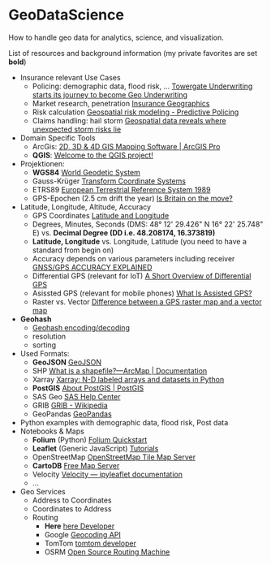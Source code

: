 # GeoDataScience
How to handle geo data for analytics, science, and visualization.

List of resources and background information (my private favorites are set **bold**)  

* Insurance relevant Use Cases
	* Policing: demographic data, flood risk, … [Towergate Underwriting starts its journey to become Geo Underwriting](https://www.ardonagh.com/media/announcements/2018/towergate-underwriting-starts-its-journey-to-become-geo-underwriting/)
	* Market research, penetration [Insurance Geographics](https://www.casact.org/sites/default/files/2021-02/pubs_dpp_dpp97_97dpp141.pdf)
	* Risk calculation [Geospatial risk modeling - Predictive Policing](https://urbanspatial.github.io/PublicPolicyAnalytics/geospatial-risk-modeling-predictive-policing.html)
	* Claims handling: hail storm [Geospatial data reveals where unexpected storm risks lie](https://www.dig-in.com/opinion/geospatial-data-reveals-where-unexpected-storm-risks-lie)
* Domain Specific Tools
	* ArcGis: [2D, 3D & 4D GIS Mapping Software | ArcGIS Pro](https://www.esri.com/en-us/arcgis/products/arcgis-pro/overview)
	* **QGIS**: [Welcome to the QGIS project!](https://www.qgis.org/en/site/index.html)
* Projektionen: 
	* **WGS84** [World Geodetic System](https://en.wikipedia.org/wiki/World_Geodetic_System#WGS84)
	* Gauss-Krüger [Transform Coordinate Systems](https://gauss.svemir.co/#transform)
	* ETRS89 [European Terrestrial Reference System 1989](https://en.wikipedia.org/wiki/European_Terrestrial_Reference_System_1989)
	* GPS-Epochen (2.5 cm drift the year) [Is Britain on the move?](https://www.ordnancesurvey.co.uk/blog/is-britain-on-the-move#more-21842)
* Latitude, Longitude, Altitude, Accuracy
	* GPS Coordinates [Latitude and Longitude](https://sciencenotes.org/latitude-and-longitude/)
	* Degrees, Minutes, Seconds (DMS: 48° 12' 29.426" N 16° 22' 25.748" E) vs. **Decimal Degree (DD i.e. 48.208174, 16.373819)** 
	* **Latitude, Longitude** vs. Longitude, Latitude (you need to have a standard from begin on)
	* Accuracy depends on various parameters including receiver [GNSS/GPS ACCURACY EXPLAINED](https://junipersys.com/support/article/6614)
	* Differential GPS (relevant for IoT) [A Short Overview of Differential GPS](https://www.oc.nps.edu/oc2902w/gps/dgpsnote.html)
	* Asissted GPS (relevant for mobile phones) [What Is Assisted GPS?](https://www.iotforall.com/what-is-assisted-gps)
	* Raster vs. Vector [Difference between a GPS raster map and a vector map](https://www.youtube.com/watch?v=gaQs3yynSEo)
* **Geohash**
	* [Geohash encoding/decoding](https://www.movable-type.co.uk/scripts/geohash.html)
	* resolution
	* sorting
* Used Formats:
	* **GeoJSON** [GeoJSON](https://geojson.org)
	* SHP [What is a shapefile?—ArcMap | Documentation](https://desktop.arcgis.com/en/arcmap/latest/manage-data/shapefiles/what-is-a-shapefile.htm)
	* Xarray [Xarray: N-D labeled arrays and datasets in Python](https://xarray.dev)
	* **PostGIS** [About PostGIS | PostGIS](https://postgis.net)
	* SAS Geo [SAS Help Center](https://documentation.sas.com/doc/de/vacdc/v_016/vaobj/n14ezqxeg2a195n1au1q980gbkte.htm)
	* GRIB [GRIB - Wikipedia](https://en.wikipedia.org/wiki/GRIB)
	* GeoPandas [GeoPandas](https://geopandas.org/en/stable/)
* Python examples with demographic data, flood risk, Post data
* Notebooks & Maps 
	* **Folium** (Python) [Folium Quickstart](https://python-visualization.github.io/folium/quickstart.html)
	* **Leaflet** (Generic JavaScript) [Tutorials](https://leafletjs.com/examples.html)
	* OpenStreetMap [OpenStreetMap Tile Map Server](https://openmaptiles.org/)
	* **CartoDB** [Free Map Server](https://carto.com/)
	* Velocity [Velocity — ipyleaflet  documentation](https://ipyleaflet.readthedocs.io/en/latest/layers/velocity.html)
	* …
* Geo Services
	* Address to Coordinates
	* Coordinates to Address
	* Routing
		* **Here** [here Developer](https://developer.here.com/)
		* Google [Geocoding API](https://developers.google.com/maps/documentation/geocoding/overview?hl=de)
		* TomTom [tomtom developer](https://developer.tomtom.com/)
		* OSRM [Open Source Routing Machine](https://project-osrm.org/) 
